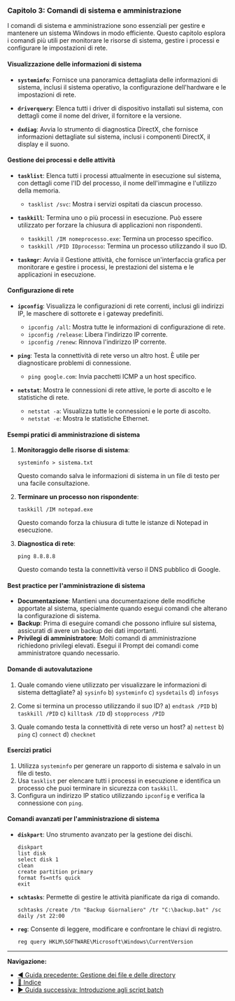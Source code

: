 ### Capitolo 3: Comandi di sistema e amministrazione

I comandi di sistema e amministrazione sono essenziali per gestire e mantenere un sistema Windows in modo efficiente. Questo capitolo esplora i comandi più utili per monitorare le risorse di sistema, gestire i processi e configurare le impostazioni di rete.

#### Visualizzazione delle informazioni di sistema

- **`systeminfo`**: Fornisce una panoramica dettagliata delle informazioni di sistema, inclusi il sistema operativo, la configurazione dell'hardware e le impostazioni di rete.

- **`driverquery`**: Elenca tutti i driver di dispositivo installati sul sistema, con dettagli come il nome del driver, il fornitore e la versione.

- **`dxdiag`**: Avvia lo strumento di diagnostica DirectX, che fornisce informazioni dettagliate sul sistema, inclusi i componenti DirectX, il display e il suono.

#### Gestione dei processi e delle attività

- **`tasklist`**: Elenca tutti i processi attualmente in esecuzione sul sistema, con dettagli come l'ID del processo, il nome dell'immagine e l'utilizzo della memoria.
  - `tasklist /svc`: Mostra i servizi ospitati da ciascun processo.

- **`taskkill`**: Termina uno o più processi in esecuzione. Può essere utilizzato per forzare la chiusura di applicazioni non rispondenti.
  - `taskkill /IM nomeprocesso.exe`: Termina un processo specifico.
  - `taskkill /PID IDprocesso`: Termina un processo utilizzando il suo ID.

- **`taskmgr`**: Avvia il Gestione attività, che fornisce un'interfaccia grafica per monitorare e gestire i processi, le prestazioni del sistema e le applicazioni in esecuzione.

#### Configurazione di rete

- **`ipconfig`**: Visualizza le configurazioni di rete correnti, inclusi gli indirizzi IP, le maschere di sottorete e i gateway predefiniti.
  - `ipconfig /all`: Mostra tutte le informazioni di configurazione di rete.
  - `ipconfig /release`: Libera l'indirizzo IP corrente.
  - `ipconfig /renew`: Rinnova l'indirizzo IP corrente.

- **`ping`**: Testa la connettività di rete verso un altro host. È utile per diagnosticare problemi di connessione.
  - `ping google.com`: Invia pacchetti ICMP a un host specifico.

- **`netstat`**: Mostra le connessioni di rete attive, le porte di ascolto e le statistiche di rete.
  - `netstat -a`: Visualizza tutte le connessioni e le porte di ascolto.
  - `netstat -e`: Mostra le statistiche Ethernet.

#### Esempi pratici di amministrazione di sistema

1. **Monitoraggio delle risorse di sistema**:
   ```shell
   systeminfo > sistema.txt
   ```
   Questo comando salva le informazioni di sistema in un file di testo per una facile consultazione.

2. **Terminare un processo non rispondente**:
   ```shell
   taskkill /IM notepad.exe
   ```
   Questo comando forza la chiusura di tutte le istanze di Notepad in esecuzione.

3. **Diagnostica di rete**:
   ```shell
   ping 8.8.8.8
   ```
   Questo comando testa la connettività verso il DNS pubblico di Google.

#### Best practice per l'amministrazione di sistema

- **Documentazione**: Mantieni una documentazione delle modifiche apportate al sistema, specialmente quando esegui comandi che alterano la configurazione di sistema.
- **Backup**: Prima di eseguire comandi che possono influire sul sistema, assicurati di avere un backup dei dati importanti.
- **Privilegi di amministratore**: Molti comandi di amministrazione richiedono privilegi elevati. Esegui il Prompt dei comandi come amministratore quando necessario.

#### Domande di autovalutazione

1. Quale comando viene utilizzato per visualizzare le informazioni di sistema dettagliate?
   a) `sysinfo`
   b) `systeminfo`
   c) `sysdetails`
   d) `infosys`

2. Come si termina un processo utilizzando il suo ID?
   a) `endtask /PID`
   b) `taskkill /PID`
   c) `killtask /ID`
   d) `stopprocess /PID`

3. Quale comando testa la connettività di rete verso un host?
   a) `nettest`
   b) `ping`
   c) `connect`
   d) `checknet`

#### Esercizi pratici

1. Utilizza `systeminfo` per generare un rapporto di sistema e salvalo in un file di testo.
2. Usa `tasklist` per elencare tutti i processi in esecuzione e identifica un processo che puoi terminare in sicurezza con `taskkill`.
3. Configura un indirizzo IP statico utilizzando `ipconfig` e verifica la connessione con `ping`.

#### Comandi avanzati per l'amministrazione di sistema

- **`diskpart`**: Uno strumento avanzato per la gestione dei dischi.
  ```batch
  diskpart
  list disk
  select disk 1
  clean
  create partition primary
  format fs=ntfs quick
  exit
  ```

- **`schtasks`**: Permette di gestire le attività pianificate da riga di comando.
  ```batch
  schtasks /create /tn "Backup Giornaliero" /tr "C:\backup.bat" /sc daily /st 22:00
  ```

- **`reg`**: Consente di leggere, modificare e confrontare le chiavi di registro.
  ```batch
  reg query HKLM\SOFTWARE\Microsoft\Windows\CurrentVersion
  ```

---

**Navigazione:**
- [◀ Guida precedente: Gestione dei file e delle directory](<03 Gestione dei file e delle directory.md>)
- [🔼 Indice](<README.md>)
- [▶ Guida successiva: Introduzione agli script batch](<05.1 Introduzione agli script batch.md>)